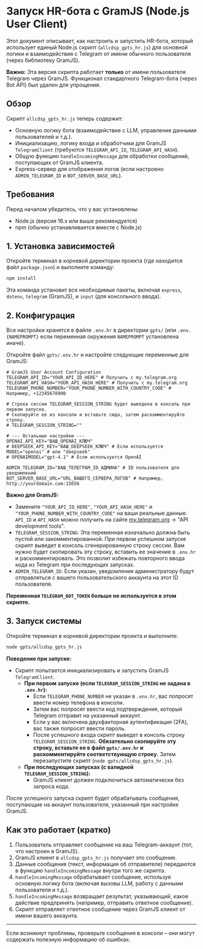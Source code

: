 # Запуск HR-бота с GramJS (Node.js User Client)

Этот документ описывает, как настроить и запустить HR-бота, который использует единый Node.js скрипт (`allcdsp_gpts_hr.js`) для основной логики и взаимодействия с Telegram от имени обычного пользователя (через библиотеку GramJS).

**Важно:** Эта версия скрипта работает **только** от имени пользователя Telegram через GramJS. Функционал стандартного Telegram-бота (через Bot API) был удален для упрощения.

## Обзор

Скрипт `allcdsp_gpts_hr.js` теперь содержит:
*   Основную логику бота (взаимодействие с LLM, управление данными пользователей и т.д.).
*   Инициализацию, логику входа и обработчики для GramJS `TelegramClient` (требуются `TELEGRAM_API_ID`, `TELEGRAM_API_HASH`).
*   Общую функцию `handleIncomingMessage` для обработки сообщений, поступающих от GramJS клиента.
*   Express-сервер для отображения логов (если настроено `ADMIN_TELEGRAM_ID` и `BOT_SERVER_BASE_URL`).

## Требования

Перед началом убедитесь, что у вас установлены:
*   Node.js (версия 16.x или выше рекомендуется)
*   npm (обычно устанавливается вместе с Node.js)

## 1. Установка зависимостей

Откройте терминал в корневой директории проекта (где находится файл `package.json`) и выполните команду:
```bash
npm install
```
Эта команда установит все необходимые пакеты, включая `express`, `dotenv`, `telegram` (GramJS), и `input` (для консольного ввода).

## 2. Конфигурация

Все настройки хранятся в файле `.env.hr` в директории `gpts/` (или `.env.{NAMEPROMPT}` если переменная окружения `NAMEPROMPT` установлена иначе).

Откройте файл `gpts/.env.hr` и настройте следующие переменные для GramJS:

```dotenv
# GramJS User Account Configuration
TELEGRAM_API_ID="YOUR_API_ID_HERE" # Получить с my.telegram.org
TELEGRAM_API_HASH="YOUR_API_HASH_HERE" # Получить с my.telegram.org
TELEGRAM_PHONE_NUMBER="YOUR_PHONE_NUMBER_WITH_COUNTRY_CODE" # Например, +12345678900

# Строка сессии TELEGRAM_SESSION_STRING будет выведена в консоль при первом запуске.
# Скопируйте ее из консоли и вставьте сюда, затем раскомментируйте строку.
# TELEGRAM_SESSION_STRING="" 

# --- Остальные настройки ---
OPENAI_API_KEY="ВАШ_OPENAI_КЛЮЧ"
# DEEPSEEK_API_KEY="ВАШ_DEEPSEEK_КЛЮЧ" # Если используется
MODEL="openai" # или "deepseek"
# OPENAIMODEL="gpt-4.1" # Если используется OpenAI

ADMIN_TELEGRAM_ID="ВАШ_ТЕЛЕГРАМ_ID_АДМИНА" # ID пользователя для уведомлений
BOT_SERVER_BASE_URL="URL_ВАШЕГО_СЕРВЕРА_ЛОГОВ" # Например, http://yourdomain.com:15656
```

**Важно для GramJS:**
*   Замените `"YOUR_API_ID_HERE"`, `"YOUR_API_HASH_HERE"` и `"YOUR_PHONE_NUMBER_WITH_COUNTRY_CODE"` на ваши реальные данные. `API_ID` и `API_HASH` можно получить на сайте [my.telegram.org](https://my.telegram.org) -> "API development tools".
*   `TELEGRAM_SESSION_STRING`: Эта переменная изначально должна быть пустой или закомментированной. При первом успешном запуске скрипт выведет в консоль сгенерированную строку сессии. Вам нужно будет скопировать эту строку, вставить ее значение в `.env.hr` и раскомментировать. Это позволит избежать повторного ввода кода из Telegram при последующих запусках.
*   `ADMIN_TELEGRAM_ID`: Если указан, уведомления администратору будут отправляться с вашего пользовательского аккаунта на этот ID пользователя.

**Переменная `TELEGRAM_BOT_TOKEN` больше не используется в этом скрипте.**

## 3. Запуск системы

Откройте терминал в корневой директории проекта и выполните:
```bash
node gpts/allcdsp_gpts_hr.js
```

**Поведение при запуске:**
*   Скрипт попытается инициализировать и запустить GramJS `TelegramClient`.
    *   **При первом запуске (если `TELEGRAM_SESSION_STRING` не задана в `.env.hr`):**
        *   Если `TELEGRAM_PHONE_NUMBER` не указан в `.env.hr`, вас попросят ввести номер телефона в консоли.
        *   Затем вас попросят ввести код подтверждения, который Telegram отправит на указанный аккаунт.
        *   Если у вас включена двухфакторная аутентификация (2FA), вас также попросят ввести пароль.
        *   После успешного входа скрипт выведет в консоль строку `TELEGRAM_SESSION_STRING`. **Обязательно скопируйте эту строку, вставьте ее в файл `gpts/.env.hr` и раскомментируйте соответствующую строку.** Затем перезапустите скрипт (`node gpts/allcdsp_gpts_hr.js`).
    *   **При последующих запусках (с валидной `TELEGRAM_SESSION_STRING`):**
        *   GramJS клиент должен подключиться автоматически без запроса кода.

После успешного запуска скрипт будет обрабатывать сообщения, поступающие на аккаунт пользователя, указанный при настройке GramJS.

## Как это работает (кратко)

1.  Пользователь отправляет сообщение на ваш Telegram-аккаунт (тот, что настроен в GramJS).
2.  GramJS клиент в `allcdsp_gpts_hr.js` получает это сообщение.
3.  Данные сообщения (текст, информация об отправителе) передаются в функцию `handleIncomingMessage` внутри того же скрипта.
4.  `handleIncomingMessage` обрабатывает сообщение, используя основную логику бота (включая вызовы LLM, работу с данными пользователя и т.д.).
5.  `handleIncomingMessage` возвращает результат, указывающий, какое действие предпринять (например, отправить ответное сообщение).
6.  Скрипт отправляет ответное сообщение через GramJS клиент от имени вашего аккаунта.

---
Если возникнут проблемы, проверьте сообщения в консоли – они могут содержать полезную информацию об ошибках.
